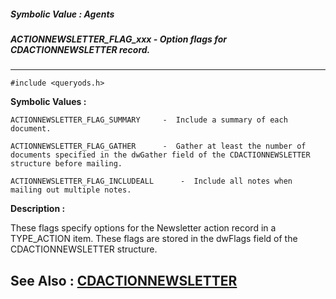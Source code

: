 ##### Symbolic Value : Agents
##### ACTIONNEWSLETTER_FLAG_xxx - Option flags for CDACTIONNEWSLETTER record.
---
```
#include <queryods.h>
```

**Symbolic Values :**

	ACTIONNEWSLETTER_FLAG_SUMMARY	  -  Include a summary of each document.

	ACTIONNEWSLETTER_FLAG_GATHER	  -  Gather at least the number of documents specified in the dwGather field of the CDACTIONNEWSLETTER structure before mailing.

	ACTIONNEWSLETTER_FLAG_INCLUDEALL	  -  Include all notes when mailing out multiple notes.


**Description :**

These flags specify options for the Newsletter action record in a TYPE_ACTION item.  These flags are stored in the dwFlags field of the CDACTIONNEWSLETTER structure.


**See Also :**
[CDACTIONNEWSLETTER](/domino-c-api-docs/reference/Data/CDACTIONNEWSLETTER)
---
